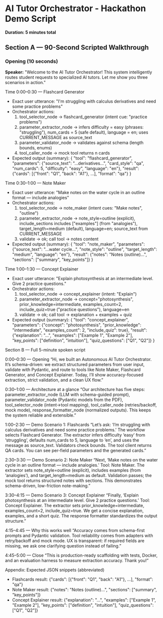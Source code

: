 # AI Tutor Orchestrator - Hackathon Demo Script

**Duration: 5 minutes total**

## Section A — 90-Second Scripted Walkthrough

### Opening (10 seconds)
**Speaker:** "Welcome to the AI Tutor Orchestrator! This system intelligently routes student requests to specialized AI tutors. Let me show you three scenarios in action."

Time 0:00–0:30 — Flashcard Generator
- Exact user utterance: "I'm struggling with calculus derivatives and need some practice problems"
- Orchestrator actions:
  1) tool_selector_node → flashcard_generator (intent cue: "practice problems")
  2) parameter_extractor_node → infers difficulty = easy (phrases: "struggling"), num_cards = 5 (safe default), language = en; uses CURRENT_MESSAGE as source_text
  3) parameter_validator_node → validates against schema (length bounds, enums)
  4) tool_caller_node → mock tool returns n cards
- Expected output (summary):
  {
    "tool": "flashcard_generator",
    "parameters": {"source_text": "...derivatives...", "card_style": "qa", "num_cards": 5, "difficulty": "easy", "language": "en"},
    "result": {"cards": [{"front": "Q1", "back": "A1"}, ...], "format": "qa"}
  }

Time 0:30–1:00 — Note Maker
- Exact user utterance: "Make notes on the water cycle in an outline format — include analogies"
- Orchestrator actions:
  1) tool_selector_node → note_maker (intent cues: "Make notes", "outline")
  2) parameter_extractor_node → note_style=outline (explicit), include_sections includes ["examples"] (from "analogies"), target_length=medium (default), language=en; source_text from CURRENT_MESSAGE
  3) validate → ok; call tool → notes content
- Expected output (summary):
  {
    "tool": "note_maker",
    "parameters": {"source_text": "...water cycle...", "note_style": "outline", "target_length": "medium", "language": "en"},
    "result": {"notes": "Notes (outline)...", "sections": ["summary", "key_points"]}
  }

Time 1:00–1:30 — Concept Explainer
- Exact user utterance: "Explain photosynthesis at an intermediate level. Give 2 practice questions."
- Orchestrator actions:
  1) tool_selector_node → concept_explainer (intent: "Explain")
  2) parameter_extractor_node → concept="photosynthesis", prior_knowledge=intermediate, examples_count=2, include_quiz=true ("practice questions"), language=en
  3) validate → ok; call tool → explanation + examples + quiz
- Expected output (summary):
  {
    "tool": "concept_explainer",
    "parameters": {"concept": "photosynthesis", "prior_knowledge": "intermediate", "examples_count": 2, "include_quiz": true},
    "result": {"explanation": "...", "examples": ["Example 1", "Example 2"], "key_points": ["definition", "intuition"], "quiz_questions": ["Q1", "Q2"]}
  }

Section B — Full 5-minute spoken script

0:00–0:30 — Opening
“Hi, we built an Autonomous AI Tutor Orchestrator. It’s schema-driven: we extract structured parameters from user input, validate with Pydantic, and route to tools like Note Maker, Flashcard Generator, and Concept Explainer. Today, I’ll show accuracy-focused extraction, strict validation, and a clean UX flow.”

0:30–1:00 — Architecture at a glance
“Our architecture has five steps: parameter_extractor_node (LLM with schema-guided prompt), parameter_validator_node (Pydantic models from the PDF), tool_selector_node (intent→tool mapping), tool_caller_node (retries/backoff, mock mode), response_formatter_node (normalized outputs). This keeps the system reliable and extensible.”

1:00–2:30 — Demo Scenario 1: Flashcards
“Let’s ask: ‘I’m struggling with calculus derivatives and need some practice problems.’ The workflow selects Flashcard Generator. The extractor infers difficulty ‘easy’ from ‘struggling’, defaults num_cards to 5, language to ‘en’, and uses the message as source_text. Validators check bounds. The tool client returns QA cards. You can see per-field parameters and the generated cards.”

2:30–3:30 — Demo Scenario 2: Note Maker
“Next, ‘Make notes on the water cycle in an outline format — include analogies.’ Tool: Note Maker. The extractor sets note_style=outline (explicit), includes examples (from ‘analogies’), and target_length=medium as default. Validation passes; the mock tool returns structured notes with sections. This demonstrates schema-driven, low-friction note-making.”

3:30–4:15 — Demo Scenario 3: Concept Explainer
“Finally, ‘Explain photosynthesis at an intermediate level. Give 2 practice questions.’ Tool: Concept Explainer. The extractor sets prior_knowledge=intermediate, examples_count=2, include_quiz=true. We get a concise explanation, examples, and a short quiz. The response formatter standardizes the output structure.”

4:15–4:45 — Why this works well
“Accuracy comes from schema-first prompts and Pydantic validation. Tool reliability comes from adapters with retry/backoff and mock mode. UX is transparent: if required fields are missing, we ask one clarifying question instead of failing.”

4:45–5:00 — Close
“This is production-ready scaffolding with tests, Docker, and an evaluation harness to measure extraction accuracy. Thank you!”

Appendix: Expected JSON snippets (abbreviated)
- Flashcards result: {"cards": [{"front": "Q1", "back": "A1"}, ...], "format": "qa"}
- Note Maker result: {"notes": "Notes (outline)...", "sections": ["summary", "key_points"]}
- Concept Explainer result: {"explanation": "...", "examples": ["Example 1", "Example 2"], "key_points": ["definition", "intuition"], "quiz_questions": ["Q1", "Q2"]}

